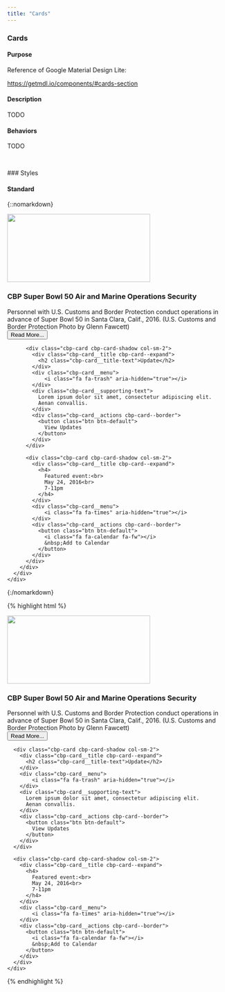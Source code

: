 ```yaml
---
title: "Cards"
---
```


<div class="pl-pattern">
<h3>Cards</h3>

#### Purpose

Reference of Google Material Design Lite:

https://getmdl.io/components/#cards-section

#### Description

TODO

#### Behaviors

TODO

&nbsp;

</div>

<div class="pl-pattern">
### Styles

#### Standard


{::nomarkdown}
<div class="pl-preview">
    <div class="panel bs-example">
      <div class="container">
        <div class="cbp-card-container">
          <div class="cbp-card cbp-card-shadow col-sm-2">
            <div class="cbp-card__media">
              <img src="../../generated/images/cbp_super_bowl.jpg" width="330" height="157" border="0" alt="" >
            </div>
            <div class="cbp-card__menu">
                <i class="fa fa-share-square fa-inverse" aria-hidden="true"></i>
            </div>
             <div class="cbp-card__title">
                <h3 class="cbp-card__title-text">CBP Super Bowl 50 Air and Marine Operations Security</h3>
              </div>
            <div class="cbp-card__supporting-text">
              Personnel with U.S. Customs and Border Protection conduct operations in advance of Super Bowl 50 in Santa Clara, Calif., 2016. (U.S. Customs and Border Protection Photo by Glenn Fawcett) 
            </div>
            <div class="cbp-card__actions cbp-card--border">
              <button class="btn btn-default pull-right">
                Read More...
              </button>
            </div>
          </div>
          
          <div class="cbp-card cbp-card-shadow col-sm-2">
            <div class="cbp-card__title cbp-card--expand">
              <h2 class="cbp-card__title-text">Update</h2>
            </div>
            <div class="cbp-card__menu">
                <i class="fa fa-trash" aria-hidden="true"></i>
            </div>
            <div class="cbp-card__supporting-text">
              Lorem ipsum dolor sit amet, consectetur adipiscing elit.
              Aenan convallis.
            </div>
            <div class="cbp-card__actions cbp-card--border">
              <button class="btn btn-default">
                View Updates
              </button>
            </div>
          </div>
          
          <div class="cbp-card cbp-card-shadow col-sm-2">
            <div class="cbp-card__title cbp-card--expand">
              <h4>
                Featured event:<br>
                May 24, 2016<br>
                7-11pm
              </h4>
            </div>
            <div class="cbp-card__menu">
                <i class="fa fa-times" aria-hidden="true"></i>
            </div>
            <div class="cbp-card__actions cbp-card--border">
              <button class="btn btn-default">
                <i class="fa fa-calendar fa-fw"></i>
                &nbsp;Add to Calendar
              </button>
            </div>
          </div>
        </div>
      </div>
    </div>
</div>
{:/nomarkdown}

{% highlight html %}
<div class="panel">
  <div class="container">
    <div class="cbp-card-container">
      <div class="cbp-card cbp-card-shadow col-sm-2">
        <div class="cbp-card__media">
          <img src="../../generated/images/cbp_super_bowl.jpg" width="330" height="157" border="0" alt="" >
        </div>
        <div class="cbp-card__menu">
            <i class="fa fa-share-square fa-inverse" aria-hidden="true"></i>
        </div>
         <div class="cbp-card__title">
            <h3 class="cbp-card__title-text">CBP Super Bowl 50 Air and Marine Operations Security</h3>
          </div>
        <div class="cbp-card__supporting-text">
          Personnel with U.S. Customs and Border Protection conduct operations in advance of Super Bowl 50 in Santa Clara, Calif., 2016. (U.S. Customs and Border Protection Photo by Glenn Fawcett) 
        </div>
        <div class="cbp-card__actions cbp-card--border">
          <button class="btn btn-default pull-right">
            Read More...
          </button>
        </div>
      </div>
      
      <div class="cbp-card cbp-card-shadow col-sm-2">
        <div class="cbp-card__title cbp-card--expand">
          <h2 class="cbp-card__title-text">Update</h2>
        </div>
        <div class="cbp-card__menu">
            <i class="fa fa-trash" aria-hidden="true"></i>
        </div>
        <div class="cbp-card__supporting-text">
          Lorem ipsum dolor sit amet, consectetur adipiscing elit.
          Aenan convallis.
        </div>
        <div class="cbp-card__actions cbp-card--border">
          <button class="btn btn-default">
            View Updates
          </button>
        </div>
      </div>
      
      <div class="cbp-card cbp-card-shadow col-sm-2">
        <div class="cbp-card__title cbp-card--expand">
          <h4>
            Featured event:<br>
            May 24, 2016<br>
            7-11pm
          </h4>
        </div>
        <div class="cbp-card__menu">
            <i class="fa fa-times" aria-hidden="true"></i>
        </div>
        <div class="cbp-card__actions cbp-card--border">
          <button class="btn btn-default">
            <i class="fa fa-calendar fa-fw"></i>
            &nbsp;Add to Calendar
          </button>
        </div>
      </div>
    </div>
  </div>
</div>
{% endhighlight %}
</div>
